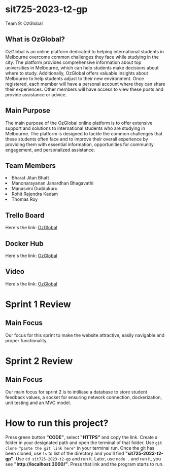 # sit725-2023-t2-gp
Team 9: OzGlobal
<!-- Team 9 -->
<h2>What is OzGlobal?</h2>
<p>OzGlobal is an online platform dedicated to helping international students in Melbourne overcome common challenges they face while studying in the city. The platform provides comprehensive information about top universities in Melbourne, which can help students make decisions about where to study. Additionally, OzGlobal offers valuable insights about Melbourne to help students adjust to their new environment. Once registered, each member will have a personal account where they can share their experiences. Other members will have access to view these posts and provide assistance or advice.</p>
<h2>Main Purpose</h2>
<p>The main purpose of the OzGlobal online platform is to offer extensive support and solutions to international students who are studying in Melbourne. The platform is designed to tackle the common challenges that these students often face and to improve their overall experience by providing them with essential information, opportunities for community engagement, and personalized assistance.</p>
<h2>Team Members</h2>
<li> Bharat Jitan Bhatt </li>
<li> Manonarayanan Janardhan Bhagavathi </li>
<li> Manasvini Duddukuru </li>
<li> Rohit Rajendra Kadam </li>
<li> Thomas Roy </li>
<h2>Trello Board</h2>
<p>Here's the link: <a target="_blank" href="https://trello.com/b/7tzyf2JK/ozglobal">OzGlobal</a></p>
<h2>Docker Hub</h2>
<p>Here's the link: <a target="_blank" href="https://hub.docker.com/repository/docker/jbm1412/sit725-2023-t2-gp/general">OzGlobal</a></p>
<h2>Video</h2>
<p>Here's the link: <a target="_blank" href="https://youtu.be/BXtw5qtjQZs">OzGlobal</a></p>
<h1>Sprint 1 Review</h1>
<h2>Main Focus</h2>
<p> Our focus for this sprint to make the website attractive, easily navigable and proper functionality.</p>
<h1>Sprint 2 Review</h1>
<h2>Main Focus</h2>
<p>Our main focus for sprint 2 is to intiliase a database to store student feedback values, a socket for ensuring network connection, dockerization, unit testing and an MVC model.</p>
<h1>How to run this project?</h1>
<p>Press green button <b>"CODE"</b>, select <b>"HTTPS"</b> and copy the link. Create a folder in your designated path and open the terminal of that folder. Use <code>git clone "paste the git link here"</code> in your terminal run. Once the git has been cloned, use <code>ls</code> to list of the directory and you'll find <b>"sit725-2023-t2-gp"</b>. Use <code>cd sit725-2023-t2-gp</code> and run it. Later, use <code>node .</code> and run it, you see <b>"http://localhost:3000/"</b>. Press that link and the program starts to run.</p>
